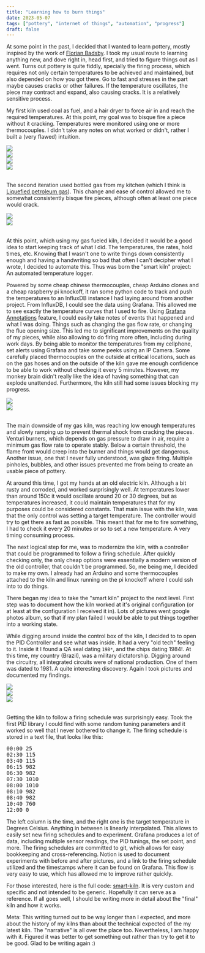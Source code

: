 ```yaml
---
title: "Learning how to burn things"
date: 2023-05-07
tags: ["pottery", "internet of things", "automation", "progress"]
draft: false
---
```


At some point in the past, I decided that I wanted to learn pottery, mostly
inspired by the work of [Florian Badsby](https://www.floriangadsby.com/about).
I took my usual route to learning anything new, and dove right in, head first,
and tried to figure things out as I went. Turns out pottery is quite fiddly,
specially the firing process, which requires not only certain temperatures to
be achieved and maintained, but also depended on how you got there. Go to fast
and stresses in the part maybe causes cracks or other failures. If the
temperature oscillates, the piece may contract and expand, also causing cracks.
It is a relatively sensitive process.

My first kiln used coal as fuel, and a hair dryer to force air in and reach the
required temperatures. At this point, my goal was to bisque fire a piece
without it cracking. Temperatures were monitored using one or more
thermocouples. I didn't take any notes on what worked or didn't, rather I built
a (very flawed) intuition.

<div class="container-fluid">
  <div class="row">
    <div class="col">
      <img class="img-fluid" src="{% static 'images/kilns/coal_cold.jpg' %}"></img>
    </div>
    <div class="col">
      <img class="img-fluid" src="{% static 'images/kilns/coal_burning.jpg' %}"></img>
    </div>
  </div>
  <div class="row">
    <div class="col">
      <img class="img-fluid" src="{% static 'images/kilns/coal_inside.jpg' %}"></img>
    </div>
    <div class="col">
      <img class="img-fluid" src="{% static 'images/kilns/coal_pretty.jpg' %}"></img>
    </div>
  </div>
</div>
</br>

The second iteration used bottled gas from my
kitchen (which I think is [Liquefied petroleum
gas](https://en.wikipedia.org/wiki/Liquefied_petroleum_gas)). This change and
ease of control allowed me to somewhat consistently bisque fire pieces,
although often at least one piece would crack.

<div class="container-fluid">
  <div class="row">
    <div class="col">
      <img class="img-fluid" src="{% static 'images/kilns/gas.jpg' %}"></img>
    </div>
    <div class="col">
      <img class="img-fluid" src="{% static 'images/kilns/gas_firing.jpg' %}"></img>
    </div>
  </div>
</div>
</br>

At this point, which using my gas fueled kiln, I decided it would be a good
idea to start keeping track of what I did. The temperatures, the rates, hold
times, etc. Knowing that I wasn't one to write things down consistently enough
and having a handwriting so bad that often I can't decipher what I wrote, I
decided to automate this. Thus was born the "smart kiln" project: An automated
temperature logger.

Powered by some cheap chinese thermocouples, cheap Arduino clones and a cheap
raspberry pi knockoff, it ran some python code to track and push the
temperatures to an InfluxDB instance I had laying around from another project.
From InfluxDB, I could see the data using Grafana. This allowed me to see
exactly the temperature curves that I used to fire. Using [Grafana
Annotations](https://grafana.com/docs/grafana/latest/panels-visualizations/visualizations/annotations/)
feature, I could easily take notes of events that happened and what I was
doing. Things such as changing the gas flow rate, or changing the flue opening
size. This led me to significant improvements on the quality of my pieces,
while also allowing to do firing more often, including during work days. By
being able to monitor the temperatures from my cellphone, set alerts using
Grafana and take some peeks using an IP Camera. Some carefully placed
thermocouples on the outside at critical locations, such as on the gas hoses
and on the outside of the kiln gave me enough confidence to be able to work
without checking it every 5 minutes. However, my monkey brain didn't really
like the idea of having something that can explode unattended. Furthermore,
the kiln still had some issues blocking my progress.

<div class="container-fluid">
  <div class="row">
    <div class="col">
      <img class="img-fluid" src="{% static 'images/kilns/gas2.jpg' %}"></img>
    </div>
    <div class="col">
      <img class="img-fluid" src="{% static 'images/kilns/sensors.jpg' %}"></img>
    </div>
  </div>
</div>
</br>

The main downside of my gas kiln, was reaching low enough temperatures and
slowly ramping up to prevent thermal shock from cracking the pieces. Venturi
burners, which depends on gas pressure to draw in air, require a minimum gas
flow rate to operate stably. Below a certain threshold, the flame front would
creep into the burner and things would get dangerous. Another issue, one that I
never fully understood, was glaze firing. Multiple pinholes, bubbles, and other
issues prevented me from being to create an usable piece of pottery.

At around this time, I got my hands at an old electric kiln. Although a bit
rusty and corroded, and worked surprisingly well. At temperatures lower than
around 150c it would oscillate around 20 or 30 degrees, but as temperatures
increased, it could maintain temperatures that for my purposes could be
considered constants. That main issue with the kiln, was that the only control
was setting a target temperature. The controller would try to get there as fast
as possible. This meant that for me to fire something, I had to check it every
20 minutes or so to set a new temperature. A very timing consuming process.

The next logical step for me, was to modernize the kiln, with a controller that
could be programmed to follow a firing schedule. After quickly checking only,
the only cheap options were essentially a modern version of the old controller,
that couldn't be programmed. So, me being me, I decided to make my own. I
already had an Arduino and some thermocouples attached to the kiln and linux
running on the pi knockoff where I could ssh into to do things.

There began my idea to take the "smart kiln" project to the next level. First
step was to document how the kiln worked at it's original configuration (or at
least at the configuration I received it in). Lots of pictures went google
photos album, so that if my plan failed I would be able to put things together
into a working state.

While digging around inside the control box of the kiln, I decided to to open
the PID Controller and see what was inside. It had a very "old tech" feeling to
it. Inside it I found a QA seal dating `198*`, and the chips dating 1984!. At
this time, my country (Brazil), was a military dictatorship. Digging around the
circuitry, all integrated circuits were of national production. One of them was
dated to 1981. A quite interesting discovery. Again I took pictures and
documented my findings.

<div class="container-fluid">
  <div class="row">
    <div class="col">
      <img class="img-fluid" src="{% static 'images/kilns/qa_seal.jpg' %}"></img>
    </div>
    <div class="col">
      <img class="img-fluid" src="{% static 'images/kilns/board_up.jpg' %}"></img>
    </div>
    <div class="col">
      <img class="img-fluid" src="{% static 'images/kilns/board_down.jpg' %}"></img>
    </div>
  </div>
</div>
</br>

Getting the kiln to follow a firing schedule was surprisingly easy. Took the
first PID library I could find with some random tuning parameters and it worked
so well that I never bothered to change it. The firing schedule is stored in a
text file, that looks like this:

<pre>
00:00 25
02:30 115
03:40 115
06:15 982
06:30 982
07:30 1010
08:00 1010
08:10 982
08:40 982
10:40 760
12:00 0
</pre>

The left column is the time, and the right one is the target temperature in
Degrees Celsius. Anything in between is linearly interpolated. This allows to
easily set new firing schedules and to experiment. Grafana produces a lot of
data, including multiple sensor readings, the PID tunings, the set point, and
more. The firing schedules are committed to git, which allows for easy
bookkeeping and cross-referencing. Notion is used to document experiments with
before and after pictures, and a link to the firing schedule utilized and the
timestamps where it can be found on Grafana. This flow is very easy to use, which
has allowed me to improve rather quickly.

For those interested, here is the full code:
[smart-kiln](https://github.com/h3nnn4n/smart-kiln). It is very custom and
specific and not intended to be generic. Hopefully it can serve as a reference.
If all goes well, I should be writing more in detail about the "final" kiln and
how it works.

Meta: This writing turned out to be way longer than I expected, and more about
the history of my kilns than about the technical expected of the my latest
kiln. The "narrative" is all over the place too. Nevertheless, I am happy with
it. Figured it was better to get something out rather than try to get it to be
good. Glad to be writing again :)

